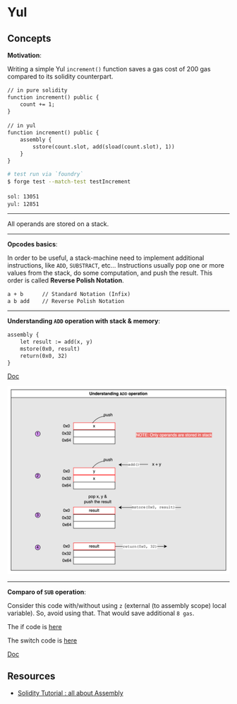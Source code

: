 # Yul

## Concepts

**Motivation**:

Writing a simple Yul `increment()` function saves a gas cost of 200 gas compared to its solidity counterpart.

```solidity
// in pure solidity
function increment() public {
    count += 1;
}

// in yul
function increment() public {
    assembly {
        sstore(count.slot, add(sload(count.slot), 1))
    }
}
```

```sh
# test run via `foundry`
$ forge test --match-test testIncrement

sol: 13051
yul: 12851
```

---

All operands are stored on a stack.

---

**Opcodes basics**:

In order to be useful, a stack-machine need to implement additional instructions, like `ADD`, `SUBSTRACT`, etc… Instructions usually pop one or more values from the stack, do some computation, and push the result. This order is called **Reverse Polish Notation**.

```
a + b      // Standard Notation (Infix)
a b add    // Reverse Polish Notation
```

---

**Understanding `ADD` operation with stack & memory**:

```solidity
assembly {
    let result := add(x, y)
    mstore(0x0, result)
    return(0x0, 32)
}
```

[Doc](../docs/add_comparo_yul.pdf)

![](../img/visual-stack-memory.png)

---

**Comparo of `SUB` operation**:

Consider this code with/without using `z` (external (to assembly scope) local variable). So, avoid using that. That would save additional `8 gas`.

The if code is [here](https://github.com/abhi3700/evm_playground/blob/main/sc-yul/src/Yul1.sol#L27)

The switch code is [here](https://github.com/abhi3700/evm_playground/blob/main/sc-yul/src/Yul1.sol#L43)

[Doc](../docs/sub_comparo_yul.pdf)

## Resources

- [Solidity Tutorial : all about Assembly](https://jeancvllr.medium.com/solidity-tutorial-all-about-assembly-5acdfefde05c)
